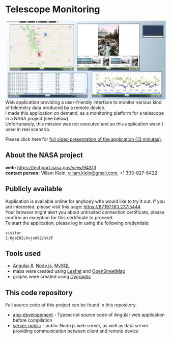 # Telescope Monitoring

<img align="right" src="/.doc/telescopeMonitoring2.png" width="500"></img>
Web application providing a user-friendly interface to monitor various kind of telemetry data produced by a remote device.<br>
I made this application on demand, as a monitoring platform for a telescope in a NASA project (see below). <br>
Unfortunately, this mission was not executed and so this application wasn't used in real scenario. <br>

Please click here for [full video presentation of the application (13 minutes)](https://youtu.be/4Kk7DvttR24).

## About the NASA project
**web:** https://techport.nasa.gov/view/94313 <br>
**contact person:** Viliam Klein, viliam.klein@gmail.com, +1 303-827-6422 <br>

## Publicly available<br>
Application is available online for anybody who would like to try it out. If you are interested, please visit this page: <https://87.197.183.237:5444>. <br>
Your browser might alert you about untrusted connection certificate, please confirm an exception for this certificate to proceed. <br>
To start the application, please log in using the following credentials:<br>
```
visitor
1:OgaI82LKvjsd82/sk2F
```
## Tools used
* [Angular 8](https://angular.io/), [Node.js](https://nodejs.org), [MySQL](https://www.mysql.com/)
* maps were created using [Leaflet](https://leafletjs.com/) and [OpenStreetMap](https://www.openstreetmap.org)
* graphs were created using [Dygraphs](http://dygraphs.com/)

## This code repository
Full source code of this project can be found in this repository.<br>
* [app-developement](https://github.com/MarekDrabik/TelescopeMonitoring/tree/master/app-developement) - Typescript source code of Angular web application before compilation
* [server-public](https://github.com/MarekDrabik/TelescopeMonitoring/tree/master/server-public/app) - public Node.js web server, as well as data server providing communication between client and remote device
